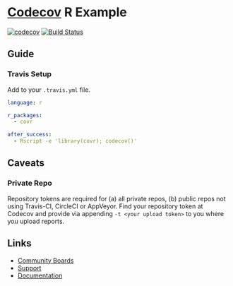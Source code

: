# [Codecov](https://codecov.io) R Example

[![codecov](https://codecov.io/github/codecov/example-r/branch/master/graphs/badge.svg)](https://codecov.io/github/codecov/example-r)
[![Build Status](https://img.shields.io/travis/codecov/example-r/master.svg)](https://travis-ci.org/codecov/example-r)

## Guide
### Travis Setup

Add to your `.travis.yml` file.

```yml
language: r

r_packages:
  - covr

after_success:
  - Rscript -e 'library(covr); codecov()'
```

## Caveats
### Private Repo
Repository tokens are required for (a) all private repos, (b) public repos not using Travis-CI, CircleCI or AppVeyor. Find your repository token at Codecov and provide via appending `-t <your upload token>` to you where you upload reports.

## Links
- [Community Boards](https://community.codecov.io)
- [Support](https://codecov.io/support)
- [Documentation](https://docs.codecov.io)
